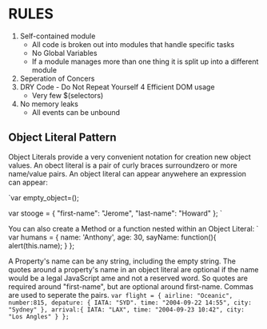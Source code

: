# RULES
1. Self-contained module
	- All code is broken out into modules that handle specific tasks
	- No Global Variables
	- If a module manages more than one thing it is split up into a different module
2. Seperation of Concers
3. DRY Code - Do Not Repeat Yourself
4 Efficient DOM usage
	- Very few $(selectors)
5. No memory leaks
	- All events can be unbound



## Object Literal Pattern
Object Literals provide a very convenient notation for creation new object values. An obect literal is a pair of curly braces surroundzero or more name/value pairs. An object literal can appear anywehere an expression can appear:

`var empty_object=();

var stooge = {
	"first-name": "Jerome",
	"last-name": "Howard"
};
`

You can also create a Method or a function nested within an Object Literal:
` var humans = {
	name: 'Anthony',
	age: 30,
	sayName: function(){
	alert(this.name);
}
};



A Property's name can be any string, including the empty string. The quotes around a property's name in an object literal are optional if the name would be a legal JavaScript ame and not a reserved word. So quotes are required around "first-name", but are optional around first-name. Commas are used to seperate the pairs.
`
var flight = {
	airline: "Oceanic",
	number:815,
	depature: {
	IATA: "SYD".
	time: "2004-09-22 14:55",
	city: "Sydney"
},
arrival:{
	IATA: "LAX",
	time: "2004-09-23 10:42",
	city: "Los Angles"
}
};
`